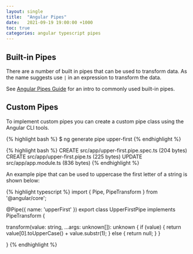 ```yaml
---
layout: single
title:  "Angular Pipes"
date:   2021-09-19 19:00:00 +1000
toc: true
categories: angular typescript pipes
---
```


## Built-in Pipes

There are a number of built in pipes that can be used to transform data.  As the name suggests use `|` in an expression to transform the data.

See [Angular Pipes Guide][angular-pipes] for an intro to commonly used built-in pipes.


## Custom Pipes

To implement custom pipes you can create a custom pipe class using the Angular CLI tools.

{% highlight bash %}
$ ng generate pipe upper-first
{% endhighlight %}

{% highlight bash %}
CREATE src/app/upper-first.pipe.spec.ts (204 bytes)
CREATE src/app/upper-first.pipe.ts (225 bytes)
UPDATE src/app/app.module.ts (836 bytes)
{% endhighlight %}

An example pipe that can be used to uppercase the first letter of a string is shown below:

{% highlight typescript %}
import { Pipe, PipeTransform } from '@angular/core';

@Pipe({
  name: 'upperFirst'
})
export class UpperFirstPipe implements PipeTransform {

  transform(value: string, ...args: unknown[]): unknown {
    if (value) {
      return value[0].toUpperCase() + value.substr(1);
    } else {
      return null;
    }
  }

}
{% endhighlight %}


[angular-pipes]: https://angular.io/guide/pipes